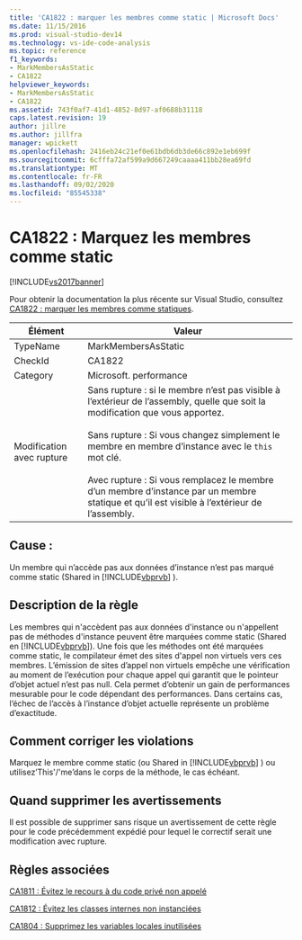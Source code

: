 ```yaml
---
title: 'CA1822 : marquer les membres comme static | Microsoft Docs'
ms.date: 11/15/2016
ms.prod: visual-studio-dev14
ms.technology: vs-ide-code-analysis
ms.topic: reference
f1_keywords:
- MarkMembersAsStatic
- CA1822
helpviewer_keywords:
- MarkMembersAsStatic
- CA1822
ms.assetid: 743f0af7-41d1-4852-8d97-af0688b31118
caps.latest.revision: 19
author: jillre
ms.author: jillfra
manager: wpickett
ms.openlocfilehash: 2416eb24c21ef0e61bdb6db3de66c892e1eb699f
ms.sourcegitcommit: 6cfffa72af599a9d667249caaaa411bb28ea69fd
ms.translationtype: MT
ms.contentlocale: fr-FR
ms.lasthandoff: 09/02/2020
ms.locfileid: "85545338"
---
```

# <a name="ca1822-mark-members-as-static"></a>CA1822 : Marquez les membres comme static
[!INCLUDE[vs2017banner](../includes/vs2017banner.md)]

Pour obtenir la documentation la plus récente sur Visual Studio, consultez [CA1822 : marquer les membres comme statiques](/visualstudio/code-quality/ca1822-mark-members-as-static).

|Élément|Valeur|
|-|-|
|TypeName|MarkMembersAsStatic|
|CheckId|CA1822|
|Category|Microsoft. performance|
|Modification avec rupture|Sans rupture : si le membre n’est pas visible à l’extérieur de l’assembly, quelle que soit la modification que vous apportez.<br /><br /> Sans rupture : Si vous changez simplement le membre en membre d’instance avec le `this` mot clé.<br /><br /> Avec rupture : Si vous remplacez le membre d’un membre d’instance par un membre statique et qu’il est visible à l’extérieur de l’assembly.|

## <a name="cause"></a>Cause :
 Un membre qui n’accède pas aux données d’instance n’est pas marqué comme static (Shared in [!INCLUDE[vbprvb](../includes/vbprvb-md.md)] ).

## <a name="rule-description"></a>Description de la règle
 Les membres qui n'accèdent pas aux données d'instance ou n'appellent pas de méthodes d'instance peuvent être marquées comme static (Shared en [!INCLUDE[vbprvb](../includes/vbprvb-md.md)]). Une fois que les méthodes ont été marquées comme static, le compilateur émet des sites d'appel non virtuels vers ces membres. L’émission de sites d’appel non virtuels empêche une vérification au moment de l’exécution pour chaque appel qui garantit que le pointeur d’objet actuel n’est pas null. Cela permet d’obtenir un gain de performances mesurable pour le code dépendant des performances. Dans certains cas, l’échec de l’accès à l’instance d’objet actuelle représente un problème d’exactitude.

## <a name="how-to-fix-violations"></a>Comment corriger les violations
 Marquez le membre comme static (ou Shared in [!INCLUDE[vbprvb](../includes/vbprvb-md.md)] ) ou utilisez’This'/'me’dans le corps de la méthode, le cas échéant.

## <a name="when-to-suppress-warnings"></a>Quand supprimer les avertissements
 Il est possible de supprimer sans risque un avertissement de cette règle pour le code précédemment expédié pour lequel le correctif serait une modification avec rupture.

## <a name="related-rules"></a>Règles associées
 [CA1811 : Évitez le recours à du code privé non appelé](../code-quality/ca1811-avoid-uncalled-private-code.md)

 [CA1812 : Évitez les classes internes non instanciées](../code-quality/ca1812-avoid-uninstantiated-internal-classes.md)

 [CA1804 : Supprimez les variables locales inutilisées](../code-quality/ca1804-remove-unused-locals.md)
